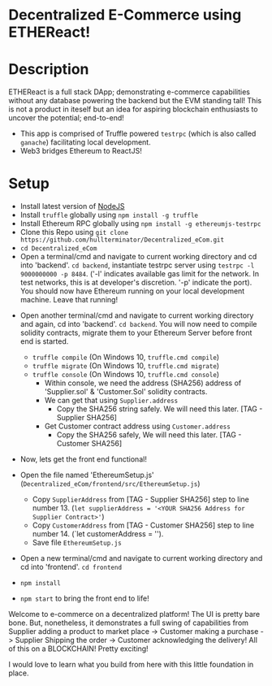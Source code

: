 # Decentralized E-Commerce using ETHEReact!


# Description
ETHEReact is a full stack DApp; demonstrating e-commerce capabilities without any database powering the backend but the EVM standing tall! This is not a product in iteself but an idea for aspiring blockchain enthusiasts to uncover the potential; end-to-end!

- This app is comprised of Truffle powered `testrpc` (which is also called `ganache`) facilitating local development.
- Web3 bridges Ethereum to ReactJS!

# Setup
- Install latest version of [NodeJS](https://nodejs.org/en/)
- Install `truffle` globally using `npm install -g truffle` 
- Install Ethereum RPC globally using `npm install -g ethereumjs-testrpc` 
- Clone this Repo using `git clone https://github.com/hullterminator/Decentralized_eCom.git` 
- `cd Decentralized_eCom` 
- Open a terminal/cmd and navigate to current working directory and cd into 'backend'. `cd backend`, instantiate testrpc server using `testrpc -l 9000000000 -p 8484`. ('-l' indicates available gas limit for the network. In test networks, this is at developer's discretion. '-p' indicate the port). You should now have Ethereum running on your local development machine. Leave that running!
*  Open another terminal/cmd and navigate to current working directory and again, cd into 'backend'. `cd backend`. You will now need to compile solidity contracts, migrate them to your Ethereum Server before front end is started.
    * `truffle compile` (On Windows 10, `truffle.cmd compile`)
    * `truffle migrate` (On Windows 10, `truffle.cmd migrate`)
    * `truffle console` (On Windows 10, `truffle.cmd console`)
        * Within console, we need the address (SHA256) address of 'Supplier.sol' & 'Customer.Sol' solidity contracts.
        * We can get that using `Supplier.address`
            * Copy the SHA256 string safely. We will need this later. [TAG - Supplier SHA256]
        * Get Customer contract address using `Customer.address` 
            * Copy the SHA256 safely, We will need this later. [TAG - Customer SHA256]

* Now, lets get the front end functional!
* Open the file named 'EthereumSetup.js' (`Decentralized_eCom/frontend/src/EthereumSetup.js`)
    * Copy `SupplierAddress` from [TAG - Supplier SHA256] step to line number 13. (`let supplierAddress = '<YOUR SHA256 Address for Supplier Contract>'`)
    * Copy `CustomerAddress` from [TAG - Customer SHA256] step to line number 14. (`let customerAddress = '<YOUR SHA256 Address for Customer Contract>').
    * Save file `EthereumSetup.js`
* Open a new terminal/cmd and navigate to current working directory and cd into 'frontend'. `cd frontend` 
* `npm install`
* `npm start` to bring the front end to life!

Welcome to e-commerce on a decentralized platform! The UI is pretty bare bone. But, nonetheless, it demonstrates a full swing of capabilities from Supplier adding a product to market place -> Customer making a purchase -> Supplier Shipping the order -> Customer acknowledging the delivery! All of this on a BLOCKCHAIN! Pretty exciting! 

I would love to learn what you build from here with this little foundation in place. 
